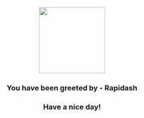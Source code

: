 <p align="center">
    <img src="https://raw.githubusercontent.com/PokeAPI/sprites/master/sprites/pokemon/78.png" width="150" height="150">
</p>
<h3 align="center">You have been greeted by - <b>Rapidash</b></h3>
<h3 align="center">Have a nice day!</h3>
